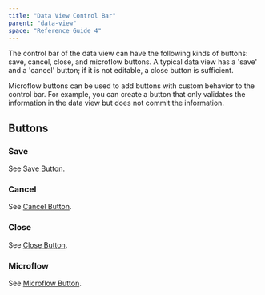```yaml
---
title: "Data View Control Bar"
parent: "data-view"
space: "Reference Guide 4"
---
```

The control bar of the data view can have the following kinds of buttons: save, cancel, close, and microflow buttons. A typical data view has a 'save' and a 'cancel' button; if it is not editable, a close button is sufficient.

Microflow buttons can be used to add buttons with custom behavior to the control bar. For example, you can create a button that only validates the information in the data view but does not commit the information.

## Buttons

### Save

See [Save Button](data-view-save-button).

### Cancel

See [Cancel Button](data-view-cancel-button).

### Close

See [Close Button](data-view-close-button).

### Microflow

See [Microflow Button](data-view-microflow-button).
